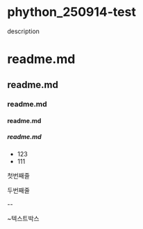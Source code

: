 # phython_250914-test
description
# readme.md
## readme.md
### readme.md
#### readme.md
##### readme.md
- 123
- 111
    
첫번째줄

두번째줄

--

~텍스트박스
